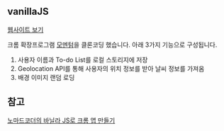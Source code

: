 ## vanillaJS

[웹사이트 보기](https://goyohi.github.io/vanillaJS)

크롬 확장프로그램 [모멘텀](https://chrome.google.com/webstore/detail/momentum/laookkfknpbbblfpciffpaejjkokdgca?hl=ko)을 클론코딩 했습니다.
아래 3가지 기능으로 구성됩니다. 

1. 사용자 이름과 To-do List를 로컬 스토리지에 저장
2. Geolocation API를 통해 사용자의 위치 정보를 받아 날씨 정보를 가져옴 
3. 배경 이미지 랜덤 로딩

## 참고
[노마드코더의 바닐라 JS로 크롬 앱 만들기](https://nomadcoders.co/javascript-for-beginners) 
